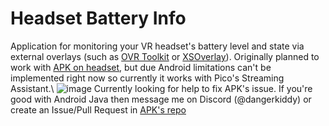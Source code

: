 # Headset Battery Info

Application for monitoring your VR headset's battery level and state via external overlays (such as [OVR Toolkit](https://store.steampowered.com/app/1068820/OVR_Toolkit/) or [XSOverlay](https://store.steampowered.com/app/1173510/XSOverlay/)). Originally planned to work with [APK on headset](https://github.com/DangerKiddy/Headset-Battery-Info-Sender), but due Android limitations can't be implemented right now so currently it works with Pico's Streaming Assistant.\ ![image](https://github.com/DangerKiddy/Headset-Battery-Info/assets/42438297/0e4fdd75-ea4f-433e-9507-a63c0cdd61f1)
Currently looking for help to fix APK's issue. If you're good with Android Java then message me on Discord (@dangerkiddy) or create an Issue/Pull Request in [APK's repo](https://github.com/DangerKiddy/Headset-Battery-Info-Sender)

